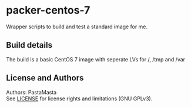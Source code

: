 packer-centos-7
======================

Wrapper scripts to build and test a standard image for me.

Build details
-------------------
The build is a basic CentOS 7 image with seperate LVs for /, /tmp and /var

License and Authors
-------------------
Authors: PastaMasta  
See [LICENSE](LICENSE.md) for license rights and limitations (GNU GPLv3).
